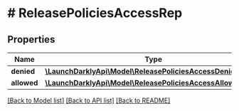 # # ReleasePoliciesAccessRep

## Properties

Name | Type | Description | Notes
------------ | ------------- | ------------- | -------------
**denied** | [**\LaunchDarklyApi\Model\ReleasePoliciesAccessDenied[]**](ReleasePoliciesAccessDenied.md) |  |
**allowed** | [**\LaunchDarklyApi\Model\ReleasePoliciesAccessAllowedRep[]**](ReleasePoliciesAccessAllowedRep.md) |  |

[[Back to Model list]](../../README.md#models) [[Back to API list]](../../README.md#endpoints) [[Back to README]](../../README.md)
